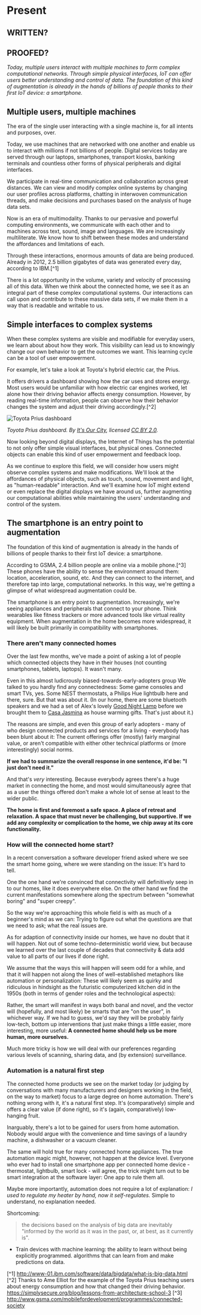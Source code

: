 # Present
## WRITTEN?
## PROOFED?

*Today, multiple users interact with multiple machines to form complex computational networks. Through simple physical interfaces, IoT can offer users better understanding and control of data. The foundation of this kind of augmentation is already in the hands of billions of people thanks to their first IoT device: a smartphone.* 

## Multiple users, multiple machines

The era of the single user interacting with a single machine is, for all intents and purposes, over. 

Today, we use machines that are networked with one another and enable us to interact with millions if not billions of people. Digital services today are served through our laptops, smartphones, transport kiosks, banking terminals and countless other forms of physical peripherals and digital interfaces. 

We participate in real-time communication and collaboration across great distances. We can view and modify complex online systems by changing our user profiles across platforms, chatting in interwoven communication threads, and make decisions and purchases based on the analysis of huge data sets. 

Now is an era of multimodality. Thanks to our pervasive and powerful computing environments, we communicate with each other and to machines across text, sound, image and languages. We are increasingly multiliterate. We know how to shift between these modes and understand the affordances and limitations of each.     

Through these interactions, enormous amounts of data are being produced. Already in 2012, 2.5 billion gigabytes of data was generated every day, according to IBM.[^1]

There is a lot opportunity in the volume, variety and velocity of processing all of this data. When we think about the connected home, we see it as an integral part of these complex computational systems. Our interactions can call upon and contribute to these massive data sets, if we make them in a way that is readable and writable to us.  


## Simple interfaces to complex systems

When these complex systems are visible and modifiable for everyday users, we learn about about how they work. This visibility can lead us to knowingly change our own behavior to get the outcomes we want. This learning cycle can be a tool of user empowerment.

For example, let's take a look at Toyota's hybrid electric car, the Prius. 

It offers drivers a dashboard showing how the car uses and stores energy. Most users would be unfamiliar with how electric car engines worked, let alone how their driving behavior affects energy consumption. However, by reading real-time information, people can observe how their behavior changes the system and adjust their driving accordingly.[^2]  

![Toyota Prius dashboard](https://raw.githubusercontent.com/understanding-the-connected-home/book/master/img/prius_dashboard.jpg)

_Toyota Prius dashboard. By [It's Our City](https://www.flickr.com/photos/its_our_city/2838668732), licensed [CC BY 2.0](https://creativecommons.org/licenses/by/2.0)._

Now looking beyond digital displays, the Internet of Things has the potential to not only offer simple visual interfaces, but physical ones. Connected objects can enable this kind of user empowerment and feedback loop. 

As we continue to explore this field, we will consider how users might observe complex systems and make modifications. We'll look at the affordances of physical objects, such as touch, sound, movement and light, as "human-readable" interaction. And we'll examine how IoT might extend or even replace the digital displays we have around us, further augmenting our computational abilities while maintaining the users' understanding and control of the system.  

## The smartphone is an entry point to augmentation

The foundation of this kind of augmentation is already in the hands of billions of people thanks to their first IoT device: a smartphone.

According to GSMA, 2.4 billion people are online via a mobile phone.[^3] These phones have the ability to sense the environment around them: location, acceleration, sound, etc. And they can connect to the internet, and therefore tap into large, computational networks. In this way, we're getting a glimpse of what widespread augmentation could be. 

The smartphone is an entry point to augmentation. Increasingly, we're seeing appliances and peripherals that connect to your phone. Think wearables like fitness trackers or more advanced tools like virtual reality equipment. When augmentation in the home becomes more widespread, it will likely be built primarily in compatibility with smartphones. 


### There aren't many connected homes

Over the last few months, we've made a point of asking a lot of people which connected objects they have in their houses (not counting smartphones, tablets, laptops). It wasn't many. 

Even in this almost ludicrously biased-towards-early-adopters group We talked to you hardly find any connectedness: Some game consoles and smart TVs, yes. Some NEST thermostats, a Philips Hue lightbulb here and there, sure. But that was about it. (In our home, there are some bluetooth speakers and we had a set of Alex's lovely [Good Night Lamp](http://goodnightlamp.com) before we brought them to [Casa Jasmina](http://casajasmina.arduino.cc) as house warming gifts. That's just about it.)

The reasons are simple, and even this group of early adopters - many of who design connected products and services for a living - everybody has been blunt about it: The current offerings offer (mostly) fairly marginal value, or aren't compatible with either other technical platforms or (more interestingly) social norms. 

**If we had to summarize the overall response in one sentence, it'd be: "I just don't need it."**

And that's _very_ interesting. Because everybody agrees there's a huge market in connecting the home, and most would simultaneously agree that as a user the things offered don't make a whole lot of sense at least to the wider public.

<strong>The home is first and foremost a safe space. A place of retreat and relaxation. A space that must never be challenging, but supportive. If we add any complexity or complication to the home, we chip away at its core functionality.</strong>


### How will the connected home start?

In a recent conversation a software developer friend asked where we see the smart home going, where we were standing on the issue: It's hard to tell. 

One the one hand we're convinced that connectivity will definitively seep in to our homes, like it does everywhere else. On the other hand we find the current manifestations somewhere along the spectrum between "somewhat boring" and "super creepy". 

So the way we're approaching this whole field is with as much of a beginner's mind as we can: Trying to figure out what the questions are that we need to ask; what the real issues are. 

As for adaption of connectivity inside our homes, we have no doubt that it will happen. Not out of some techno-deterministic world view, but because we learned over the last couple of decades that connectivity & data add value to all parts of our lives if done right. 

We assume that the ways this will happen will seem odd for a while, and that it will happen not along the lines of well-established metaphors like automation or personalization: These will likely seem as quirky and ridiculous in hindsight as the futuristic computerized kitchen did in the 1950s (both in terms of gender roles and the technological aspects):

Rather, the smart will manifest in ways both banal and novel, and the vector will (hopefully, and most likely) be smarts that are "on the user", in whichever way. If we had to guess, we'd say they will be probably fairly low-tech, bottom up interventions that just make things a little easier, more interesting, more useful: **A connected home should help us be more human, more ourselves.**

Much more tricky is how we will deal with our preferences regarding various levels of scanning, sharing data, and (by extension) surveillance.

### Automation is a natural first step

The connected home products we see on the market today (or judging by conversations with many manufacturers and designers working in the field, on the way to market) focus to a large degree on home automation. There's nothing wrong with it, it's a natural first step. It's (comparatively) simple and offers a clear value (if done right), so it's (again, comparatively) low-hanging fruit.

Inarguably, there's a lot to be gained for users from home automation. Nobody would argue with the convenience and time savings of a laundry machine, a dishwasher or a vacuum cleaner. 

The same will hold true for many connected home appliances. The true automation magic might, however, not happen at the device level. Everyone who ever had to install one smartphone app per connected home device - thermostat, lightbulb, smart lock - will agree, the trick might turn out to be smart integration at the software layer: One app to rule them all. 

Maybe more importantly, automation does not require a lot of explanation: _I used to regulate my heater by hand, now it self-regulates._ Simple to understand, no explanation needed.

Shortcoming: 
> the decisions based on the analysis of big data are inevitably "informed by the world as it was in the past, or, at best, as it currently is".

* Train devices with machine learning: the ability to learn without being explicitly programmed. algorithms that can learn from and make predictions on data.

[^1] http://www-01.ibm.com/software/data/bigdata/what-is-big-data.html
[^2] Thanks to Ame Elliot for the example of the Toyota Prius teaching users about energy consumption and how that changed their driving behavior. https://simplysecure.org/blog/lessons-from-architecture-school-3
[^3] http://www.gsma.com/mobilefordevelopment/programmes/connected-society